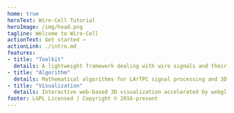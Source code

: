 ```yaml
---
home: true
heroText: Wire-Cell Tutorial
heroImage: /img/head.png
tagline: Welcome to Wire-Cell
actionText: Get started →
actionLink: ./intro.md
features:
- title: "Toolkit"
  details: A lightweight framework dealing with wire signals and their correlations.
- title: "Algorithm"
  details: Mathematical algorithms for LArTPC signal processing and 3D topological reconstruction.
- title: "Visualization"
  details: Interactive web-based 3D visualization accelerated by webgl.
footer: LGPL Licensed | Copyright © 2016-present
---
```



